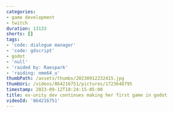 ```yaml
---
categories:
- game development
- twitch
duration: 13133
shorts: []
tags:
- 'code: dialogue manager'
- 'code: gdscript'
- godot
- 'null'
- 'raided by: Raespark'
- 'raiding: nme64_u'
thumbPath: /assets/thumbs/20230912232415.jpg
thumbUri: /videos/864216751/pictures/1723648795
timestamp: 2023-09-12T18:24:15-05:00
title: ex-unity dev continues making her first game in godot
videoId: '864216751'
---
```

